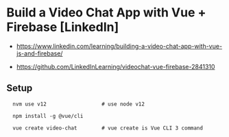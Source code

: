 # Build a Video Chat App with Vue + Firebase [LinkedIn]


- https://www.linkedin.com/learning/building-a-video-chat-app-with-vue-js-and-firebase/

- https://github.com/LinkedInLearning/videochat-vue-firebase-2841310


## Setup
```
  nvm use v12                  # use node v12

  npm install -g @vue/cli                

  vue create video-chat        # vue create is Vue CLI 3 command
```